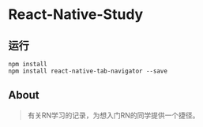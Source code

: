 # React-Native-Study 

## 运行  

```  
npm install  
npm install react-native-tab-navigator --save
```  
  
## About  
> 有关RN学习的记录，为想入门RN的同学提供一个捷径。  
